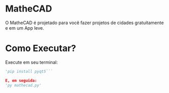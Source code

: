# MatheCAD
O MatheCAD é projetado para você fazer projetos de cidades gratuitamente e em um App leve.
# Como Executar?
Execute em seu terminal:
```python
'pip install pyqt5```

E, em seguida:
'py mathecad.py'
